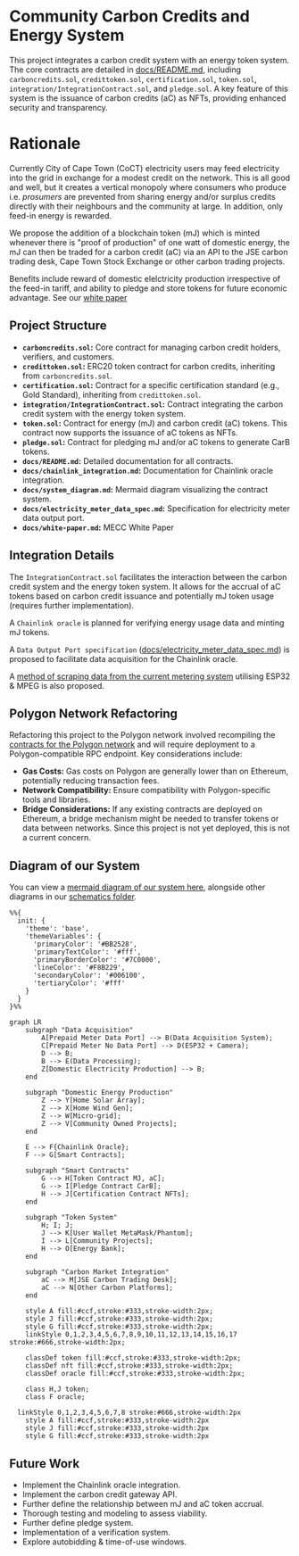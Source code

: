 # Community Carbon Credits and Energy System

This project integrates a carbon credit system with an energy token system.  The core contracts are detailed in [docs/README.md](docs/README.md), including `carboncredits.sol`, `credittoken.sol`, `certification.sol`, `token.sol`, `integration/IntegrationContract.sol`, and `pledge.sol`.  A key feature of this system is the issuance of carbon credits (aC) as NFTs, providing enhanced security and transparency.

# Rationale

Currently City of Cape Town (CoCT) electricity users may feed electricity into the grid in exchange for a modest credit on the network. This is all good and well, but it creates a vertical monopoly where consumers who produce i.e. *prosumers* are prevented from sharing energy and/or surplus credits directly with their neighbours and the community at large. In addition, only feed-in energy is rewarded. 

We propose the addition of a blockchain token (mJ) which is minted whenever there is "proof of production" of one watt of domestic energy, the mJ can then be traded for a carbon credit (aC) via an API to the JSE carbon trading desk, Cape Town Stock Exchange or other carbon trading projects.

Benefits include reward of domestic elelctricity production irrespective of the feed-in tariff, and ability to pledge and store tokens for future economic advantage. See our [white paper](https://github.com/Muizenberg-Electricity-Cooperative/Carbon-Project/blob/main/docs/white-paper.md)
## Project Structure

* **`carboncredits.sol`:** Core contract for managing carbon credit holders, verifiers, and customers.
* **`credittoken.sol`:** ERC20 token contract for carbon credits, inheriting from `carboncredits.sol`.
* **`certification.sol`:** Contract for a specific certification standard (e.g., Gold Standard), inheriting from `credittoken.sol`.
* **`integration/IntegrationContract.sol`:** Contract integrating the carbon credit system with the energy token system.
* **`token.sol`:** Contract for energy (mJ) and carbon credit (aC) tokens.  This contract now supports the issuance of aC tokens as NFTs.
* **`pledge.sol`:** Contract for pledging mJ and/or aC tokens to generate CarB tokens.
* **`docs/README.md`:** Detailed documentation for all contracts.
* **`docs/chainlink_integration.md`:** Documentation for Chainlink oracle integration.
* **`docs/system_diagram.md`:** Mermaid diagram visualizing the contract system.
* **`docs/electricity_meter_data_spec.md`:** Specification for electricity meter data output port.
* **`docs/white-paper.md`:** MECC White Paper

## Integration Details

The `IntegrationContract.sol` facilitates the interaction between the carbon credit system and the energy token system.  It allows for the accrual of aC tokens based on carbon credit issuance and potentially mJ token usage (requires further implementation).  

A `Chainlink oracle` is planned for verifying energy usage data and minting mJ tokens.

A `Data Output Port specification` ([docs/electricity_meter_data_spec.md](docs/electricity_meter_data_spec.md)) is proposed to facilitate data acquisition for the Chainlink oracle.

A [method of scraping data from the current metering system](docs/prepaid_meter_data_acquisition.md) utilising ESP32 & MPEG is also proposed.

## Polygon Network Refactoring

Refactoring this project to the Polygon network involved recompiling the [contracts for the Polygon network](polygon-contracts/) and will require deployment to a Polygon-compatible RPC endpoint.  Key considerations include:

* **Gas Costs:**  Gas costs on Polygon are generally lower than on Ethereum, potentially reducing transaction fees.
* **Network Compatibility:** Ensure compatibility with Polygon-specific tools and libraries.
* **Bridge Considerations:**  If any existing contracts are deployed on Ethereum, a bridge mechanism might be needed to transfer tokens or data between networks.  Since this project is not yet deployed, this is not a current concern.

## Diagram of our System
You can view a [mermaid diagram of our system here](docs/benefit_loop_diagram.md), alongside other diagrams in our [schematics folder](docs/schematics/).

``` mermaid
%%{
  init: {
    'theme': 'base',
    'themeVariables': {
      'primaryColor': '#BB2528',
      'primaryTextColor': '#fff',
      'primaryBorderColor': '#7C0000',
      'lineColor': '#F8B229',
      'secondaryColor': '#006100',
      'tertiaryColor': '#fff'
    }
  }
}%%

graph LR
    subgraph "Data Acquisition"
        A[Prepaid Meter Data Port] --> B(Data Acquisition System);
        C[Prepaid Meter No Data Port] --> D(ESP32 + Camera);
        D --> B;
        B --> E(Data Processing);
        Z[Domestic Electricity Production] --> B;
    end

    subgraph "Domestic Energy Production"
        Z --> Y[Home Solar Array];
        Z --> X[Home Wind Gen];
        Z --> W[Micro-grid];
        Z --> V[Community Owned Projects];
    end

    E --> F{Chainlink Oracle};
    F --> G[Smart Contracts];

    subgraph "Smart Contracts"
        G --> H[Token Contract MJ, aC];
        G --> I[Pledge Contract CarB];
        H --> J[Certification Contract NFTs];
    end

    subgraph "Token System"
        H; I; J;
        J --> K[User Wallet MetaMask/Phantom];
        I --> L[Community Projects];
        H --> O[Energy Bank];
    end

    subgraph "Carbon Market Integration"
        aC --> M[JSE Carbon Trading Desk];
        aC --> N[Other Carbon Platforms];
    end

    style A fill:#ccf,stroke:#333,stroke-width:2px;
    style J fill:#ccf,stroke:#333,stroke-width:2px;
    style G fill:#ccf,stroke:#333,stroke-width:2px;
    linkStyle 0,1,2,3,4,5,6,7,8,9,10,11,12,13,14,15,16,17 stroke:#666,stroke-width:2px;

    classDef token fill:#ccf,stroke:#333,stroke-width:2px;
    classDef nft fill:#ccf,stroke:#333,stroke-width:2px;
    classDef oracle fill:#ccf,stroke:#333,stroke-width:2px;

    class H,J token;
    class F oracle;

  linkStyle 0,1,2,3,4,5,6,7,8 stroke:#666,stroke-width:2px
    style A fill:#ccf,stroke:#333,stroke-width:2px
    style J fill:#ccf,stroke:#333,stroke-width:2px
    style G fill:#ccf,stroke:#333,stroke-width:2px
```

## Future Work

* Implement the Chainlink oracle integration.
* Implement the carbon credit gateway API.
* Further define the relationship between mJ and aC token accrual.
* Thorough testing and modeling to assess viability.
* Further define pledge system.
* Implementation of a verification system.
* Explore autobidding & time-of-use windows.
